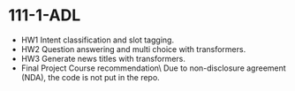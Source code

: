 # 111-1-ADL
- HW1
Intent classification and slot tagging.
- HW2
Question answering and multi choice with transformers.
- HW3
Generate news titles with transformers.
- Final Project
Course recommendation\\
Due to non-disclosure agreement (NDA), the code is not put in the repo.
